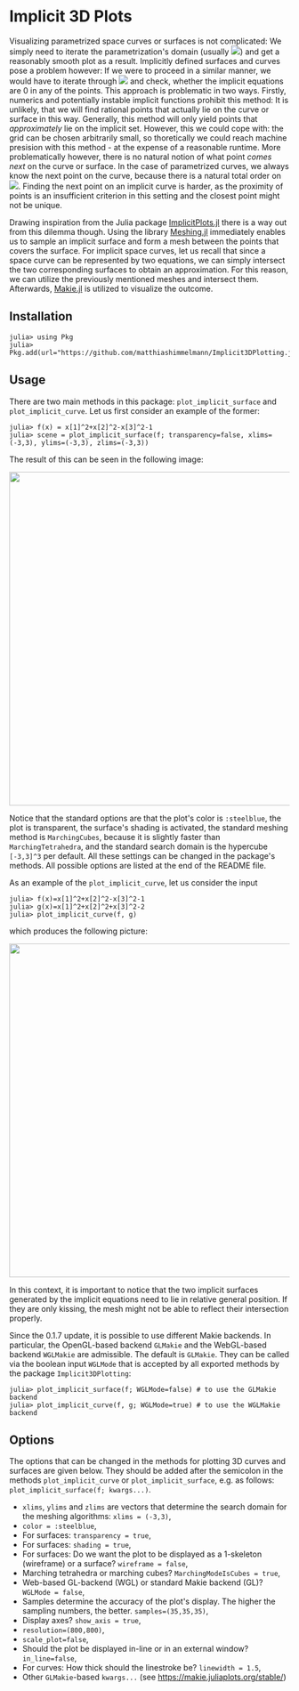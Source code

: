 # Implicit 3D Plots

Visualizing parametrized space curves or surfaces is not complicated: We simply need to iterate the parametrization's domain (usually <img src="https://render.githubusercontent.com/render/math?math=\mathbb{R}">) and get a reasonably smooth plot as a result. Implicitly defined surfaces and curves pose a problem however: If we were to proceed in a similar manner, we would have to iterate through <img src="https://render.githubusercontent.com/render/math?math=\mathbb{R}^3"> and check, whether the implicit equations are 0 in any of the points. This approach is problematic in two ways. Firstly, numerics and potentially instable implicit functions prohibit this method: It is unlikely, that we will find rational points that actually lie on the curve or surface in this way. Generally, this method will only yield points that *approximately* lie on the implicit set. However, this we could cope with: the grid can be chosen arbitrarily small, so thoretically we could reach machine presision with this method - at the expense of a reasonable runtime. More problematically however, there is no natural notion of what point *comes next* on the curve or surface. In the case of parametrized curves, we always know the next point on the curve, because there is a natural total order on <img src="https://render.githubusercontent.com/render/math?math=\mathbb{R}">. Finding the next point on an implicit curve is harder, as the proximity of points is an insufficient criterion in this setting and the closest point might not be unique. 

Drawing inspiration from the Julia package [ImplicitPlots.jl](https://github.com/saschatimme/ImplicitPlots.jl "ImplicitPlots.jl") there is a way out from this dilemma though. Using the library [Meshing.jl](https://github.com/JuliaGeometry/Meshing.jl "Meshing.jl") immediately enables us to sample an implicit surface and form a mesh between the points that covers the surface. For implicit space curves, let us recall that since a space curve can be represented by two equations, we can simply intersect the two corresponding surfaces to obtain an approximation. For this reason, we can utilize the previously mentioned meshes and intersect them. Afterwards, [Makie.jl](https://github.com/JuliaPlots/Makie.jl "Makie.jl") is utilized to visualize the outcome.

## Installation

```
julia> using Pkg
julia> Pkg.add(url="https://github.com/matthiashimmelmann/Implicit3DPlotting.jl.git")
```

## Usage

There are two main methods in this package: `plot_implicit_surface` and `plot_implicit_curve`. Let us first consider an example of the former:

```
julia> f(x) = x[1]^2+x[2]^2-x[3]^2-1
julia> scene = plot_implicit_surface(f; transparency=false, xlims=(-3,3), ylims=(-3,3), zlims=(-3,3))
```

The result of this can be seen in the following image: 
<p align="center">
  <img src="https://user-images.githubusercontent.com/65544132/114864346-2b0ec700-9df1-11eb-8ad4-4ef2d4e1c9f3.png" width="600", height="600">
</p>

Notice that the standard options are that the plot's color is `:steelblue`, the plot is transparent, the surface's shading is activated, the standard meshing method is `MarchingCubes`, because it is slightly faster than `MarchingTetrahedra`, and the standard search domain is the hypercube `[-3,3]^3` per default. All these settings can be changed in the package's methods. All possible options are listed at the end of the README file.

As an example of the `plot_implicit_curve`, let us consider the input

```
julia> f(x)=x[1]^2+x[2]^2-x[3]^2-1
julia> g(x)=x[1]^2+x[2]^2+x[3]^2-2
julia> plot_implicit_curve(f, g)
```

which produces the following picture:
<p align="center">
  <img src="https://user-images.githubusercontent.com/65544132/114867917-a1152d00-9df5-11eb-9b38-b1fd69a8ce8f.png" width="600", height="600">
</p>

In this context, it is important to notice that the two implicit surfaces generated by the implicit equations need to lie in relative general position. If they are only kissing, the mesh might not be able to reflect their intersection properly.

Since the 0.1.7 update, it is possible to use different Makie backends. In particular, the OpenGL-based backend `GLMakie` and the WebGL-based backend `WGLMakie` are admissible. The default is `GLMakie`. They can be called via the boolean input `WGLMode` that is accepted by all exported methods by the package `Implicit3DPlotting`:

```
julia> plot_implicit_surface(f; WGLMode=false) # to use the GLMakie backend
julia> plot_implicit_curve(f, g; WGLMode=true) # to use the WGLMakie backend
```

## Options

The options that can be changed in the methods for plotting 3D curves and surfaces are given below. They should be added after the semicolon in the methods `plot_implicit_curve` or `plot_implicit_surface`, e.g. as follows: `plot_implicit_surface(f; kwargs...)`.

- `xlims`, `ylims` and `zlims` are vectors that determine the search domain for the meshing algorithms: `xlims = (-3,3)`,
- `color = :steelblue`,
- For surfaces: `transparency = true`,
- For surfaces: `shading = true`,
- For surfaces: Do we want the plot to be displayed as a 1-skeleton (wireframe) or a surface? `wireframe = false`,
- Marching tetrahedra or marching cubes? `MarchingModeIsCubes = true`,
- Web-based GL-backend (WGL) or standard Makie backend (GL)? `WGLMode = false`,
- Samples determine the accuracy of the plot's display. The higher the sampling numbers, the better. `samples=(35,35,35)`,
- Display axes? `show_axis = true`,
- `resolution=(800,800)`,
- `scale_plot=false`,
- Should the plot be displayed in-line or in an external window? `in_line=false`,
- For curves: How thick should the linestroke be? `linewidth = 1.5`,
- Other `GLMakie`-based `kwargs...` (see https://makie.juliaplots.org/stable/)
